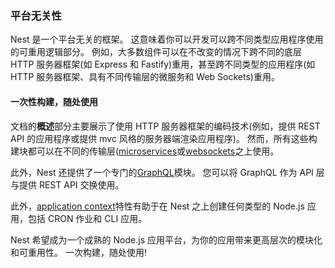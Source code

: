 ### 平台无关性

Nest 是一个平台无关的框架。
这意味着你可以开发可以跨不同类型应用程序使用的可重用逻辑部分。
例如，大多数组件可以在不改变的情况下跨不同的底层 HTTP 服务器框架(如 Express 和 Fastify)重用，甚至跨不同类型的应用程序(如 HTTP 服务器框架、具有不同传输层的微服务和 Web Sockets)重用。

#### 一次性构建，随处使用

文档的**概述**部分主要展示了使用 HTTP 服务器框架的编码技术(例如，提供 REST API 的应用程序或提供 mvc 风格的服务器端渲染应用程序)。
然而，所有这些构建块都可以在不同的传输层([microservices](/microservices/basics)或[websockets](/websockets/gateways)之上使用。

此外，Nest 还提供了一个专门的[GraphQL](/graphql/quick-start)模块。
您可以将 GraphQL 作为 API 层与提供 REST API 交换使用。

此外，[application context](/application-context)特性有助于在 Nest 之上创建任何类型的 Node.js 应用，包括 CRON 作业和 CLI 应用。

Nest 希望成为一个成熟的 Node.js 应用平台，为你的应用带来更高层次的模块化和可重用性。
一次构建，随处使用!
